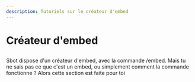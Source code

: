 ```yaml
---
description: Tutoriels sur le créateur d'embed
---
```


# Créateur d'embed

##

Sbot dispose d'un créateur d'embed, avec la commande /embed. Mais tu ne sais pas ce que c'est un embed, ou simplement comment la commande fonctionne ? Alors cette section est faite pour toi



